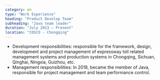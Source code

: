 ```yaml
---
category: en
type: "Work Experience"
heading: "Product Develop Team"
subheading: "Java team leader"
duration: "July 2013 – Present"
location: "COSCO - Chongqing"
---
```


* Development responsibilities: responsible for the framework, design, development and project management of expressway toll related management systems and production systems in Chongqing, Sichuan, Qinghai, Ningxia, Guizhou, etc.
* Management responsibilities: In 2018, became the member of Java, responsible for project management and team performance control.